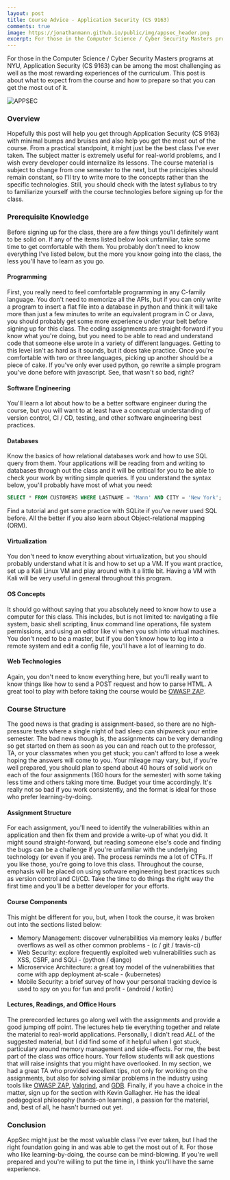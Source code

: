 ```yaml
---
layout: post
title: Course Advice - Application Security (CS 9163)
comments: true
image: https://jonathanmann.github.io/public/img/appsec_header.png
excerpt: For those in the Computer Science / Cyber Security Masters programs at NYU, Application Security (CS 9163) can be among the most challenging as well as the most rewarding experiences of the curriculum. This post is about what to expect from the course and how to prepare so that you can get the most out of it.
---
```

For those in the Computer Science / Cyber Security Masters programs at NYU, Application Security (CS 9163) can be among the most challenging as well as the most rewarding experiences of the curriculum. This post is about what to expect from the course and how to prepare so that you can get the most out of it.

![APPSEC](https://jonathanmann.github.io/public/img/appsec_header.png)

### Overview
Hopefully this post will help you get through Application Security (CS 9163) with minimal bumps and bruises and also help you get the most out of the course. From a practical standpoint, it might just be the best class I've ever taken. The subject matter is extremely useful for real-world problems, and I wish every developer could internalize its lessons. The course material is subject to change from one semester to the next, but the principles should remain constant, so I'll try to write more to the concepts rather than the specific technologies. Still, you should check with the latest syllabus to try to familiarize yourself with the course technologies before signing up for the class. 

### Prerequisite Knowledge
Before signing up for the class, there are a few things you'll definitely want to be solid on. If any of the items listed below look unfamiliar, take some time to get comfortable with them. You probably don't need to know everything I've listed below, but the more you know going into the class, the less you'll have to learn as you go.

#### Programming
First, you really need to feel comfortable programming in any C-family language. You don't need to memorize all the APIs, but if you can only write a program to insert a flat file into a database in python and think it will take more than just a few minutes to write an equivalent program in C or Java, you should probably get some more experience under your belt before signing up for this class. The coding assignments are straight-forward if you know what you're doing, but you need to be able to read and understand code that someone else wrote in a variety of different languages. Getting to this level isn't as hard as it sounds, but it does take practice. Once you're comfortable with two or three languages, picking up another should be a piece of cake. If you've only ever used python, go rewrite a simple program you've done before with javascript. See, that wasn't so bad, right?

#### Software Engineering
You'll learn a lot about how to be a better software engineer during the course, but you will want to at least have a conceptual understanding of version control, CI / CD, testing, and other software engineering best practices.

#### Databases
Know the basics of how relational databases work and how to use SQL query from them. Your applications will be reading from and writing to databases through out the class and it will be critical for you to be able to check your work by writing simple queries. If you understand the syntax below, you'll probably have most of what you need:
```sql
SELECT * FROM CUSTOMERS WHERE LASTNAME = 'Mann' AND CITY = 'New York';
```
Find a tutorial and get some practice with SQLite if you've never used SQL before. All the better if you also learn about Object-relational mapping (ORM).

#### Virtualization
You don't need to know everything about virtualization, but you should probably understand what it is and how to set up a VM. If you want practice, set up a Kali Linux VM and play around with it a little bit. Having a VM with Kali will be very useful in general throughout this program.

#### OS Concepts 
It should go without saying that you absolutely need to know how to use a computer for this class. This includes, but is not limited to: navigating a file system, basic shell scripting, linux command line operations, file system permissions, and using an editor like vi when you ssh into virtual machines. You don't need to be a master, but if you don't know how to log into a remote system and edit a config file, you'll have a lot of learning to do.

#### Web Technologies
Again, you don't need to know everything here, but you'll really want to know things like how to send a POST request and how to parse HTML. A great tool to play with before taking the course would be [OWASP ZAP](https://owasp.org/www-project-zap/).

### Course Structure
The good news is that grading is assignment-based, so there are no high-pressure tests where a single night of bad sleep can shipwreck your entire semester. The bad news though is, the assignments can be very demanding so get started on them as soon as you can and reach out to the professor, TA, or your classmates when you get stuck; you can't afford to lose a week hoping the answers will come to you. Your mileage may vary, but, if you're well prepared, you should plan to spend about 40 hours of solid work on each of the four assignments (160 hours for the semester) with some taking less time and others taking more time. Budget your time accordingly. It's really not so bad if you work consistently, and the format is ideal for those who prefer learning-by-doing.

#### Assignment Structure
For each assignment, you'll need to identify the vulnerabilities within an application and then fix them and provide a write-up of what you did. It might sound straight-forward, but reading someone else's code and finding the bugs can be a challenge if you're unfamiliar with the underlying technology (or even if you are). The process reminds me a lot of CTFs. If you like those, you're going to love this class. Throughout the course, emphasis will be placed on using software engineering best practices such as version control and CI/CD. Take the time to do things the right way the first time and you'll be a better developer for your efforts.

#### Course Components
This might be different for you, but, when I took the course, it was broken out into the sections listed below: 

* Memory Management: discover vulnerabilities via memory leaks / buffer overflows as well as other common problems - (c / git / travis-ci)
* Web Security: explore frequently exploited web vulnerabilities such as XSS, CSRF, and SQLi - (python / django)
* Microservice Architecture: a great toy model of the vulnerabilities that come with app deployment at-scale - (kubernetes)
* Mobile Security: a brief survey of how your personal tracking device is used to spy on you for fun and profit - (android / kotlin)

#### Lectures, Readings, and Office Hours
The prerecorded lectures go along well with the assignments and provide a good jumping off point. The lectures help tie everything together and relate the material to real-world applications. Personally, I didn't read _ALL_ of the suggested material, but I did find some of it helpful when I got stuck, particulary around memory management and side-effects. For me, the best part of the class was office hours. Your fellow students will ask questions that will raise insights that you might have overlooked. In my section, we had a great TA who provided excellent tips, not only for working on the assignments, but also for solving similar problems in the industry using tools like [OWASP ZAP](https://owasp.org/www-project-zap/), [Valgrind](https://valgrind.org/), and [GDB](https://www.gnu.org/software/gdb/). Finally, if you have a choice in the matter, sign up for the section with Kevin Gallagher. He has the ideal pedagogical philosophy (hands-on learning), a passion for the material, and, best of all, he hasn't burned out yet. 

### Conclusion
AppSec might just be the most valuable class I've ever taken, but I had the right foundation going in and was able to get the most out of it. For those who like learning-by-doing, the course can be mind-blowing. If you're well prepared and you're willing to put the time in, I think you'll have the same experience.
